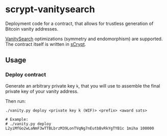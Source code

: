 # scrypt-vanitysearch

Deployment code for a contract, that allows for trustless generation of Bitcoin vanity addresses. 

[VanitySearch](https://github.com/JeanLucPons/VanitySearch) optimizations (symmetry and endomorphism) are supported. The contract itself is written in [sCrypt](https://scrypt.io).


## Usage

### Deploy contract
Generate an arbitrary private key `k`, that you will use to assemble the final private key of your vanity address.

Then run:

```
./vanity.py deploy <private key k (WIF)> <prefix> <award sats>

# Example:
# ./vanity.py deploy L2yiMfGo2wLaNmF3wTTBLbrzM39LonTVqNg7nEutbBvRkYgTYB1c 1miha 100000
```

